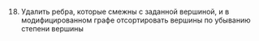 18. Удалить ребра, которые смежны с заданной вершиной, и в модифицированном графе отсортировать вершины по убыванию степени вершины
